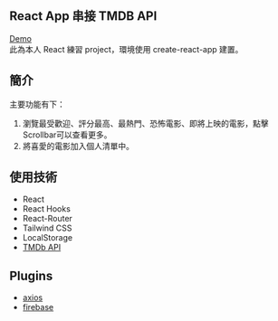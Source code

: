 ## React App 串接 TMDB API
[Demo](https://ezmovie-react-1.web.app/)  
此為本人 React 練習 project，環境使用 create-react-app 建置。

## 簡介
主要功能有下：
1. 瀏覽最受歡迎、評分最高、最熱門、恐怖電影、即將上映的電影，點擊Scrollbar可以查看更多。
2. 將喜愛的電影加入個人清單中。

## 使用技術
* React
* React Hooks
* React-Router
* Tailwind CSS
* LocalStorage
* [TMDb API](https://developers.themoviedb.org/3/getting-started/introduction)

## Plugins
* [axios](https://github.com/axios/axios)
* [firebase](https://www.npmjs.com/package/firebase)
